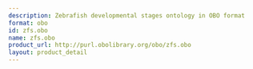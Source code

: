 ```yaml
---
description: Zebrafish developmental stages ontology in OBO format
format: obo
id: zfs.obo
name: zfs.obo
product_url: http://purl.obolibrary.org/obo/zfs.obo
layout: product_detail
---
```

